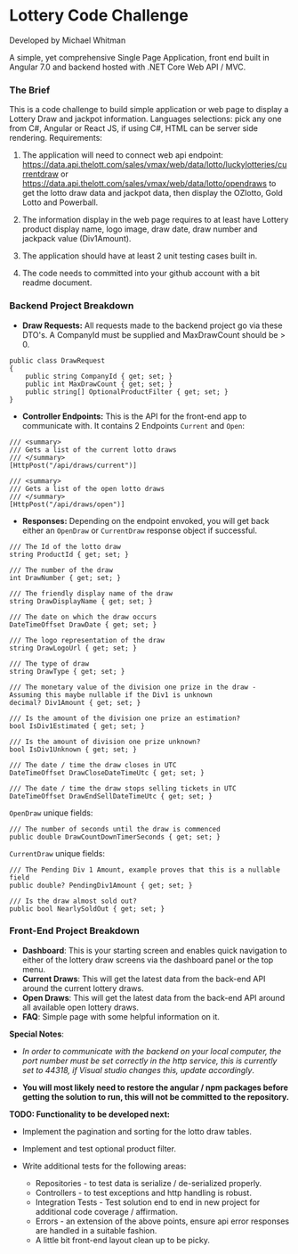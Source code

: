 Lottery Code Challenge 
=========
Developed by Michael Whitman


A simple, yet comprehensive Single Page Application, front end built in Angular 7.0 and backend hosted with .NET Core Web API / MVC.

### The Brief

This is a code challenge to build simple application or web page to display a Lottery Draw and jackpot information.
Languages selections: pick any one from C#, Angular or React JS, if using C#, HTML can be server side rendering. 
Requirements:
1. The application will need to connect web api endpoint:
https://data.api.thelott.com/sales/vmax/web/data/lotto/luckylotteries/currentdraw or 
https://data.api.thelott.com/sales/vmax/web/data/lotto/opendraws to get the lotto draw data and jackpot data, then display the OZlotto, Gold Lotto and Powerball.

2. The information display in the web page requires to at least have Lottery product display name, 
logo image, draw date, draw number and jackpack value (Div1Amount). 

3. The application should have at least 2 unit testing cases built in. 

4. The code needs to committed into your github account with a bit readme document. 


### Backend Project Breakdown

+ **Draw Requests:**
All requests made to the backend project go via these DTO's.
A CompanyId must be supplied and MaxDrawCount should be > 0.
```
public class DrawRequest
{
    public string CompanyId { get; set; }
    public int MaxDrawCount { get; set; }
    public string[] OptionalProductFilter { get; set; }
}
```

+ **Controller Endpoints:**
This is the API for the front-end app to communicate with.  It contains 2 Endpoints `Current` and `Open`:
```
/// <summary>
/// Gets a list of the current lotto draws
/// </summary>
[HttpPost("/api/draws/current")]

/// <summary>
/// Gets a list of the open lotto draws
/// </summary>
[HttpPost("/api/draws/open")]
```
+ **Responses:** 
Depending on the endpoint envoked, you will get back either an `OpenDraw` or `CurrentDraw` response object if successful.
```
/// The Id of the lotto draw
string ProductId { get; set; }

/// The number of the draw
int DrawNumber { get; set; }

/// The friendly display name of the draw
string DrawDisplayName { get; set; }

/// The date on which the draw occurs
DateTimeOffset DrawDate { get; set; }

/// The logo representation of the draw 
string DrawLogoUrl { get; set; }

/// The type of draw
string DrawType { get; set; }

/// The monetary value of the division one prize in the draw - Assuming this maybe nullable if the Div1 is unknown
decimal? Div1Amount { get; set; }

/// Is the amount of the division one prize an estimation?
bool IsDiv1Estimated { get; set; }

/// Is the amount of division one prize unknown?
bool IsDiv1Unknown { get; set; }

/// The date / time the draw closes in UTC
DateTimeOffset DrawCloseDateTimeUtc { get; set; }

/// The date / time the draw stops selling tickets in UTC
DateTimeOffset DrawEndSellDateTimeUtc { get; set; }
```
`OpenDraw` unique fields:
```
/// The number of seconds until the draw is commenced
public double DrawCountDownTimerSeconds { get; set; }
```
`CurrentDraw` unique fields:
```
/// The Pending Div 1 Amount, example proves that this is a nullable field
public double? PendingDiv1Amount { get; set; }

/// Is the draw almost sold out?
public bool NearlySoldOut { get; set; }
```

### Front-End Project Breakdown

+ **Dashboard**: This is your starting screen and enables quick navigation to either of the lottery draw screens via the dashboard panel or the top menu.
+ **Current Draws**: This will get the latest data from the back-end API around the current lottery draws.
+ **Open Draws**: This will get the latest data from the back-end API around all available open lottery draws.
+ **FAQ**: Simple page with some helpful information on it.

**Special Notes**: 
- *In order to communicate with the backend on your local computer, the port number must be set correctly in the http service, this is currently set to 44318, if Visual studio changes this, update accordingly*.

- **You will most likely need to restore the angular / npm packages before getting the solution to run, this will not be committed to the repository.**


**TODO: Functionality to be developed next:**

- Implement the pagination and sorting for the lotto draw tables.

- Implement and test optional product filter.

- Write additional tests for the following areas:
    - Repositories - to test data is serialize / de-serialized properly.
    - Controllers - to test exceptions and http handling is robust.
    - Integration Tests - Test solution end to end in new project for additional code coverage / affirmation.
    - Errors - an extension of the above points, ensure api error responses are handled in a suitable fashion.
    - A little bit front-end layout clean up to be picky.
